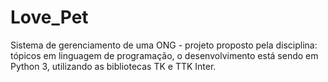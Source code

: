 # Love_Pet
Sistema de gerenciamento de uma ONG - projeto proposto pela disciplina: tópicos em linguagem de programação, o desenvolvimento está sendo em Python 3, utilizando as bibliotecas TK e TTK Inter.
